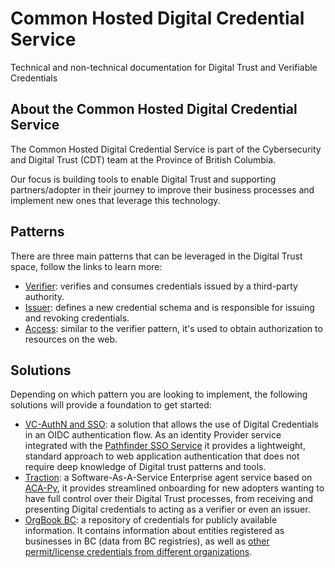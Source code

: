 # Common Hosted Digital Credential Service

Technical and non-technical documentation for Digital Trust and Verifiable Credentials

## About the Common Hosted Digital Credential Service

The Common Hosted Digital Credential Service is part of the Cybersecurity and Digital Trust (CDT) team at the Province of British Columbia.

Our focus is building tools to enable Digital Trust and supporting partners/adopter in their journey to improve their business processes and implement new ones that leverage this technology.

## Patterns

There are three main patterns that can be leveraged in the Digital Trust space, follow the links to learn more:

- [Verifier](patterns/verifier.md): verifies and consumes credentials issued by a third-party authority.
- [Issuer](patterns/issuer.md): defines a new credential schema and is responsible for issuing and revoking credentials.
- [Access](patterns/access.md): similar to the verifier pattern, it's used to obtain authorization to resources on the web.

## Solutions

Depending on which pattern you are looking to implement, the following solutions will provide a foundation to get started:

- [VC-AuthN and SSO](solutions/vc-authn-sso.md): a solution that allows the use of Digital Credentials in an OIDC authentication flow. As an identity Provider service integrated with the [Pathfinder SSO Service](https://developer.gov.bc.ca/docs/default/component/css-docs) it provides a lightweight, standard approach to web application authentication that does not require deep knowledge of Digital trust patterns and tools.
- [Traction](solutions/traction-overview.md): a Software-As-A-Service Enterprise agent service based on [ACA-Py](https://github.com/openwallet-foundation/aries-cloudagent-python), it provides streamlined onboarding for new adopters wanting to have full control over their Digital Trust processes, from receiving and presenting Digital credentials to acting as a verifier or even an issuer.
- [OrgBook BC](solutions/orgbook-bc.md): a repository of credentials for publicly available information. It contains information about entities registered as businesses in BC (data from BC registries), as well as [other permit/license credentials from different organizations](https://orgbook.gov.bc.ca/about/orgbook-data).
